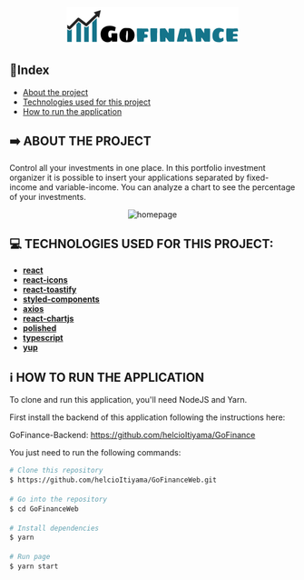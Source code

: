 <p align="center">
    <img alt ="homepage" src="https://github.com/helcioItiyama/GoFinanceWeb/blob/master/src/assets/logo.png"/>
</p>


## :triangular_flag_on_post:Index

* [About the project](#arrow_right-about-the-project)
* [Technologies used for this project](#computer-technologies-used-for-this-project)
* [How to run the application](#information_source-how-to-run-the-application)


## :arrow_right: ABOUT THE PROJECT

Control all your investments in one place. In this portfolio investment organizer it is possible to insert your applications separated by fixed-income and variable-income. You can analyze a chart to see the percentage of your investments.

<p align="center">
    <img alt ="homepage" src="https://"/>
</p>

## :computer: TECHNOLOGIES USED FOR THIS PROJECT:

- [**react**](https://github.com/facebook/react)
- [**react-icons**](https://react-icons.github.io/react-icons)
- [**react-toastify**](https://github.com/fkhadra/react-toastify)
- [**styled-components**](https://github.com/styled-components/styled-components)
- [**axios**](https://github.com/axios/axios)
- [**react-chartjs**](https://github.com/jerairrest/react-chartjs-2)
- [**polished**](https://github.com/styled-components/polished)
- [**typescript**](https://github.com/microsoft/TypeScript)
- [**yup**](https://github.com/jquense/yup)


## :information_source: HOW TO RUN THE APPLICATION

To clone and run this application, you'll need NodeJS and Yarn.

First install the backend of this application following the instructions here:

GoFinance-Backend: https://github.com/helcioItiyama/GoFinance

You just need to run the following commands:

```bash
# Clone this repository
$ https://github.com/helcioItiyama/GoFinanceWeb.git

# Go into the repository
$ cd GoFinanceWeb

# Install dependencies
$ yarn

# Run page
$ yarn start
```
